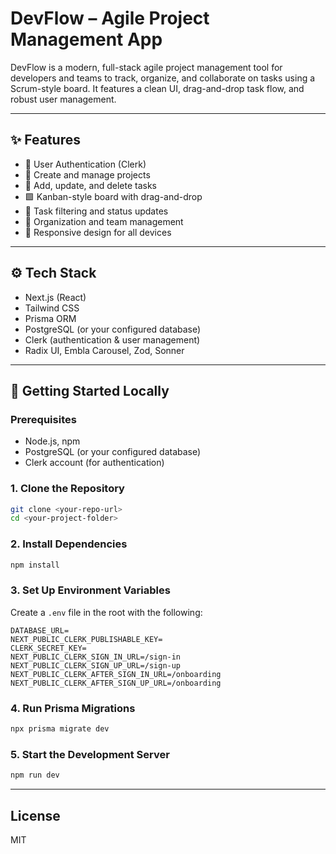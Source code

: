 # DevFlow – Agile Project Management App

DevFlow is a modern, full-stack agile project management tool for developers and teams to track, organize, and collaborate on tasks using a Scrum-style board. It features a clean UI, drag-and-drop task flow, and robust user management.

---

## ✨ Features

- 👤 User Authentication (Clerk)
- 📁 Create and manage projects
- 🧩 Add, update, and delete tasks
- 🟩 Kanban-style board with drag-and-drop
- 🔎 Task filtering and status updates
- 🏢 Organization and team management
- 📱 Responsive design for all devices

---

## ⚙️ Tech Stack

- Next.js (React)
- Tailwind CSS
- Prisma ORM
- PostgreSQL (or your configured database)
- Clerk (authentication & user management)
- Radix UI, Embla Carousel, Zod, Sonner

---

## 🧪 Getting Started Locally

### Prerequisites

- Node.js, npm
- PostgreSQL (or your configured database)
- Clerk account (for authentication)

### 1. Clone the Repository

```sh
git clone <your-repo-url>
cd <your-project-folder>
```

### 2. Install Dependencies

```sh
npm install
```

### 3. Set Up Environment Variables

Create a `.env` file in the root with the following:

```
DATABASE_URL=
NEXT_PUBLIC_CLERK_PUBLISHABLE_KEY=
CLERK_SECRET_KEY=
NEXT_PUBLIC_CLERK_SIGN_IN_URL=/sign-in
NEXT_PUBLIC_CLERK_SIGN_UP_URL=/sign-up
NEXT_PUBLIC_CLERK_AFTER_SIGN_IN_URL=/onboarding
NEXT_PUBLIC_CLERK_AFTER_SIGN_UP_URL=/onboarding
```

### 4. Run Prisma Migrations

```sh
npx prisma migrate dev
```

### 5. Start the Development Server

```sh
npm run dev
```

---

## License

MIT
